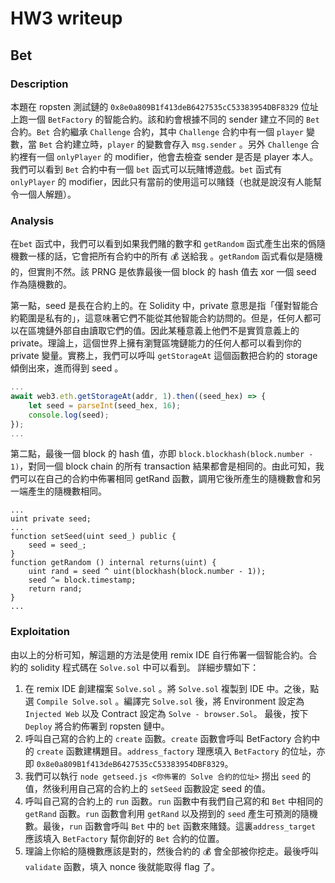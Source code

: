 # HW3 writeup

## Bet
### Description
本題在 ropsten 測試鏈的 `0x8e0a809B1f413deB6427535cC53383954DBF8329` 位址上跑一個 `BetFactory` 的智能合約。該和約會根據不同的 sender 建立不同的 `Bet` 合約。`Bet` 合約繼承 `Challenge` 合約，其中 `Challenge` 合約中有一個 `player` 變數，當 `Bet` 合約建立時，`player` 的變數會存入 `msg.sender` 。另外 `Challenge` 合約裡有一個 `onlyPlayer` 的 modifier，他會去檢查 sender 是否是 player 本人。我們可以看到 `Bet` 合約中有一個 `bet` 函式可以玩賭博遊戲。`bet` 函式有 `onlyPlayer` 的 modifier，因此只有當前的使用這可以賭錢（也就是說沒有人能幫令一個人解題）。

### Analysis
在`bet` 函式中，我們可以看到如果我們賭的數字和 `getRandom` 函式產生出來的僞隨機數一樣的話，它會把所有合約中的所有 :moneybag: 送給我 。`getRandom` 函式看似是隨機的，但實則不然。該 PRNG 是依靠最後一個 block 的 hash 值去 xor 一個 seed 作為隨機數的。

第一點，seed 是長在合約上的。在 Solidity 中，private 意思是指「僅對智能合約範圍是私有的」，這意味著它們不能從其他智能合約訪問的。但是，任何人都可以在區塊鏈外部自由讀取它們的值。因此某種意義上他們不是實質意義上的 private。理論上，這個世界上擁有瀏覽區塊鏈能力的任何人都可以看到你的 private 變量。實務上，我們可以呼叫 `getStorageAt` 這個函數把合約的 storage 傾倒出來，進而得到 seed 。

```javascript
...
await web3.eth.getStorageAt(addr, 1).then((seed_hex) => {
    let seed = parseInt(seed_hex, 16);
    console.log(seed);
});
...
```

第二點，最後一個 block 的 hash 值，亦即 `block.blockhash(block.number - 1)`，對同一個 block chain 的所有 transaction 結果都會是相同的。由此可知，我們可以在自己的合約中佈署相同 getRand 函數，調用它後所產生的隨機數會和另一端產生的隨機數相同。

```solidity
...
uint private seed;
...
function setSeed(uint seed_) public {
    seed = seed_;
}
function getRandom () internal returns(uint) {
    uint rand = seed ^ uint(blockhash(block.number - 1));
    seed ^= block.timestamp;
    return rand;
}
...
```
### Exploitation

由以上的分析可知，解這題的方法是使用 remix IDE 自行佈署一個智能合約。合約的 solidity 程式碼在 `Solve.sol` 中可以看到。
詳細步驟如下：

1. 在 remix IDE 創建檔案 `Solve.sol` 。將 `Solve.sol` 複製到 IDE 中。之後，點選 `Compile Solve.sol` 。編譯完 `Solve.sol` 後，將 Environment 設定為 `Injected Web` 以及 Contract 設定為 `Solve - browser.Sol`。 最後，按下 `Deploy` 將合約佈署到 ropsten 鏈中。
2. 呼叫自己寫的合約上的 `create` 函數。`create` 函數會呼叫 BetFactory 合約中的 `create` 函數建構題目。`address_factory` 理應填入 `BetFactory` 的位址，亦即 `0x8e0a809B1f413deB6427535cC53383954DBF8329`。
3. 我們可以執行 `node getseed.js <你佈署的 Solve 合約的位址>` 撈出 `seed` 的值，然後利用自己寫的合約上的 `setSeed` 函數設定 seed 的值。
4. 呼叫自己寫的合約上的 `run` 函數。`run` 函數中有我們自己寫的和 `Bet` 中相同的 `getRand` 函數。`run` 函數會利用 `getRand` 以及撈到的 `seed` 產生可預測的隨機數。最後，`run` 函數會呼叫 `Bet` 中的 `bet` 函數來賭錢。這裏`address_target` 應該填入 `BetFactory` 幫你創好的 `Bet` 合約的位置。
5. 理論上你給的隨機數應該是對的，然後合約的 :moneybag: 會全部被你挖走。最後呼叫 `validate` 函數，填入 nonce 後就能取得 flag 了。
